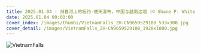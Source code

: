 ```yaml
---
title: 2025.01.04 - 归春河上的板约-德天瀑布，中国与越南边境 (© Shane P. White/Minden Pictures)
date: 2025.01.04 00:00:00
cover_index: /images/thumbs/VietnamFalls_ZH-CN9659529108_533x300.jpg
cover_detail: /images/VietnamFalls_ZH-CN9659529108_1920x1080.jpg
---
```


![VietnamFalls](/images/VietnamFalls_ZH-CN9659529108_1920x1080.jpg)
